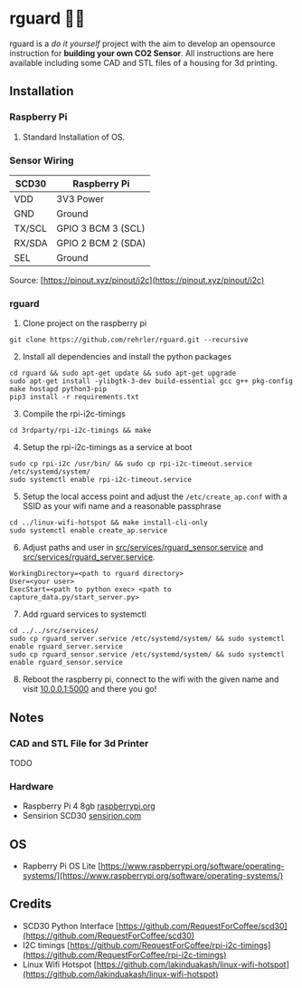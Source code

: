 # rguard :guardsman:

rguard is a *do it yourself* project with the aim to develop an opensource instruction for **building your own CO2
Sensor**. All instructions are here available including some CAD and STL files of a housing for 3d printing.



## Installation

### Raspberry Pi

1. Standard Installation of OS.

### Sensor Wiring

SCD30  | Raspberry Pi
--- | ---
VDD | 3V3 Power
GND | Ground
TX/SCL | GPIO 3 BCM 3 (SCL)
RX/SDA | GPIO 2 BCM 2 (SDA)
SEL | Ground

Source: [https://pinout.xyz/pinout/i2c](https://pinout.xyz/pinout/i2c)

### rguard

1. Clone project on the raspberry pi

```shell
git clone https://github.com/rehrler/rguard.git --recursive
```

2. Install all dependencies and install the python packages

```shell
cd rguard && sudo apt-get update && sudo apt-get upgrade
sudo apt-get install -ylibgtk-3-dev build-essential gcc g++ pkg-config make hostapd python3-pip
pip3 install -r requirements.txt
```

3. Compile the rpi-i2c-timings

```shell
cd 3rdparty/rpi-i2c-timings && make
```

4. Setup the rpi-i2c-timings as a service at boot

```shell
sudo cp rpi-i2c /usr/bin/ && sudo cp rpi-i2c-timeout.service /etc/systemd/system/
sudo systemctl enable rpi-i2c-timeout.service
```

5. Setup the local access point and adjust the `/etc/create_ap.conf` with a SSID as your wifi name and a reasonable
   passphrase

```shell
cd ../linux-wifi-hotspot && make install-cli-only
sudo systemctl enable create_ap.service
```

6. Adjust paths and user in [src/services/rguard_sensor.service](src/services/rguard_sensor.service)
   and [src/services/rguard_server.service](src/services/rguard_server.service).

```text
WorkingDirectory=<path to rguard directory>
User=<your user>
ExecStart=<path to python exec> <path to capture_data.py/start_server.py>
```

7. Add rguard services to systemctl

```shell
cd ../../src/services/
sudo cp rguard_server.service /etc/systemd/system/ && sudo systemctl enable rguard_server.service
sudo cp rguard_sensor.service /etc/systemd/system/ && sudo systemctl enable rguard_sensor.service
```

8. Reboot the raspberry pi, connect to the wifi with the given name and visit [10.0.0.1:5000](http://10.0.0.1:5000) and
   there you go!

## Notes

### CAD and STL File for 3d Printer

TODO

### Hardware

- Raspberry Pi 4 8gb [raspberrypi.org](https://www.raspberrypi.org/products/raspberry-pi-4-model-b/)
- Sensirion
  SCD30 [sensirion.com](https://www.sensirion.com/en/environmental-sensors/carbon-dioxide-sensors/carbon-dioxide-sensors-scd30/)

## OS

- Rapberry Pi OS
  Lite [https://www.raspberrypi.org/software/operating-systems/](https://www.raspberrypi.org/software/operating-systems/)

## Credits

- SCD30 Python Interface [https://github.com/RequestForCoffee/scd30](https://github.com/RequestForCoffee/scd30)
- I2C timings [https://github.com/RequestForCoffee/rpi-i2c-timings](https://github.com/RequestForCoffee/rpi-i2c-timings)
- Linux Wifi
  Hotspot [https://github.com/lakinduakash/linux-wifi-hotspot](https://github.com/lakinduakash/linux-wifi-hotspot)